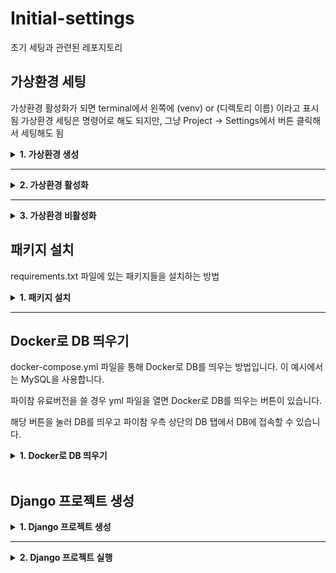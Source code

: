 # Initial-settings
초기 세팅과 관련된 레포지토리 

## 가상환경 세팅
가상환경 활성화가 되면 terminal에서 왼쪽에 (venv) or (디렉토리 이름) 이라고 표시됨
가상환경 세팅은 명령어로 해도 되지만, 그냥 Project -> Settings에서 버튼 클릭해서 세팅해도 됨

<details>
<summary><strong>1. 가상환경 생성</strong></summary>


![image](https://github.com/user-attachments/assets/6bf7d783-dce9-42c6-82c0-b5de8f7fde91)


- 파이썬 가상환경 생성  
  ```bash
  python -m venv .venv
  ```

- conda 가상환경 생성  
  ```bash
  conda create -n venv python=3.10
  ```

</details>

---

<details>
<summary><strong>2. 가상환경 활성화</strong></summary>

- 파이썬 가상환경 활성화  
  ```bash
  source .venv/bin/activate
  ```

- conda 가상환경 활성화  
  ```bash
  conda activate venv
  ```

</details>

---

<details>
<summary><strong>3. 가상환경 비활성화</strong></summary>

- 파이썬 가상환경 비활성화  
  ```bash
  deactivate
  ```

- conda 가상환경 비활성화  
  ```bash
  conda deactivate
  ```

<br>

</details>

## 패키지 설치
requirements.txt 파일에 있는 패키지들을 설치하는 방법

<details>
<summary><strong>1. 패키지 설치</strong></summary>

```bash
  pip install -r requirements.txt
```

</details>

---

## Docker로 DB 띄우기
docker-compose.yml 파일을 통해 Docker로 DB를 띄우는 방법입니다. 
이 예시에서는 MySQL을 사용합니다.

파이참 유료버전을 쓸 경우 yml 파일을 열면 Docker로 DB를 띄우는 버튼이 있습니다.

해당 버튼을 눌러 DB를 띄우고 파이참 우측 상단의 DB 탭에서 DB에 접속할 수 있습니다.


<details>
<summary><strong>1. Docker로 DB 띄우기</strong></summary>

- Docker로 DB 띄우기  
  ```bash
  docker compose up -d
  ```
- Docker로 DB 중지하기  
  ```bash
    docker compose down
    ```
</details>

<br>

## Django 프로젝트 생성
<details>
<summary><strong>1. Django 프로젝트 생성</strong></summary>

- Django 프로젝트 생성  
  ```bash
  django-admin startproject config .
  ```
- Django 앱 생성  
  ```bash
    python manage.py startapp app_name
    ```
</details>

---

<details>
<summary><strong>2. Django 프로젝트 실행</strong></summary>

- Django 프로젝트 마이그레이션  
  ```bash
  python manage.py migrate
  ```

- Django 프로젝트 실행  
  ```bash
  python manage.py runserver
  ```
  
</details>

